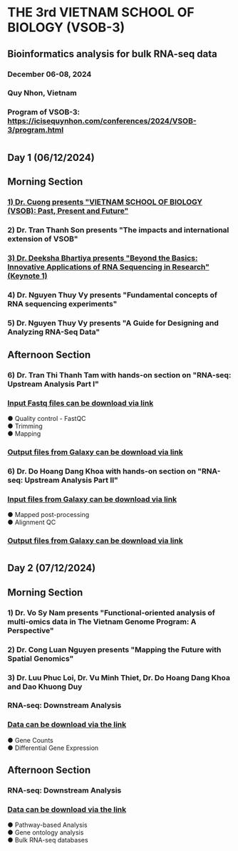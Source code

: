 # THE 3rd VIETNAM SCHOOL OF BIOLOGY (VSOB-3)
## Bioinformatics analysis for bulk RNA-seq data
### December 06-08, 2024 
### Quy Nhon, Vietnam
### Program of VSOB-3: https://icisequynhon.com/conferences/2024/VSOB-3/program.html

#
## Day 1 (06/12/2024)
## Morning Section
### [**1) Dr. Cuong presents "VIETNAM SCHOOL OF BIOLOGY (VSOB): Past, Present and Future"**](https://github.com/luuloi/VSOB3_bulk_RNA-seq/blob/d29ef639ea3bae0c557753d6c8d4ef70033b8224/Day1_20241206/VSOB-intro_Dr_Cuong.pdf)
### 2) Dr. Tran Thanh Son presents "The impacts and international extension of VSOB"
### [**3) Dr. Deeksha Bhartiya presents "Beyond the Basics: Innovative Applications of RNA Sequencing in Research" (Keynote 1)**](https://github.com/luuloi/VSOB3_bulk_RNA-seq/blob/d29ef639ea3bae0c557753d6c8d4ef70033b8224/Day1_20241206/)
### 4) Dr. Nguyen Thuy Vy presents "Fundamental concepts of RNA sequencing experiments"
### 5) Dr. Nguyen Thuy Vy presents "A Guide for Designing and Analyzing RNA-Seq Data"
## Afternoon Section
### 6) Dr. Tran Thi Thanh Tam with hands-on section on "RNA-seq: Upstream Analysis Part I"
### [**Input Fastq files can be download via link**](https://drive.google.com/drive/folders/14k-lzmrjOdmzaA2a6vyQZwnoL6i_ABEa?usp=sharing)
● Quality control - FastQC\
● Trimming\
● Mapping
### [**Output files from Galaxy can be download via link**](https://usegalaxy.org.au/u/tam-tran/h/rnasequpstreamtest)
### 6) Dr. Do Hoang Dang Khoa with hands-on section on "RNA-seq: Upstream Analysis Part II"
### [**Input files from Galaxy can be download via link**](https://usegalaxy.org.au/u/tam-tran/h/rnasequpstreamtest)
● Mapped post-processing\
● Alignment QC
### [**Output files from Galaxy can be download via link**](https://usegalaxy.org.au/u/tam-tran/h/rnasequpstreamtest)
#
#
## Day 2 (07/12/2024)
## Morning Section
### 1) Dr. Vo Sy Nam presents "Functional-oriented analysis of multi-omics data in The Vietnam Genome Program: A Perspective"
### 2) Dr. Cong Luan Nguyen presents "Mapping the Future with Spatial Genomics"
### 3) Dr. Luu Phuc Loi, Dr. Vu Minh Thiet, Dr. Do Hoang Dang Khoa and Dao Khuong Duy
### RNA-seq: Downstream Analysis
### [**Data can be download via the link**](https://drive.google.com/drive/folders/18MYkREbWRh5JZLFii8jJQ7_4RfT8qa0z?usp=sharing)
● Gene Counts\
● Differential Gene Expression
## Afternoon Section
### RNA-seq: Downstream Analysis
### [**Data can be download via the link**](https://drive.google.com/drive/folders/18MYkREbWRh5JZLFii8jJQ7_4RfT8qa0z?usp=sharing)
● Pathway-based Analysis\
● Gene ontology analysis\
● Bulk RNA-seq databases

